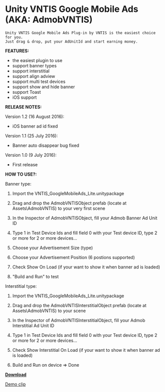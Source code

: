 Unity VNTIS Google Mobile Ads (AKA: AdmobVNTIS)
===============================================



    Unity VNTIS Google Mobile Ads Plug-in by VNTIS is the easiest choice for you. 
    Just drag & drop, put your AdUnitId and start earning money.

**FEATURES:**
* the easiest plugin to use
* support banner types
* support interstitial
* support align adview
* support multi test devices
* support show and hide banner
* support Toast
* iOS support

**RELEASE NOTES:**

Version 1.2 (16 August 2016):

* iOS banner ad id fixed

Version 1.1 (25 July 2016):

* Banner auto disappear bug fixed

Version 1.0 (9 July 2016):

* First release

**HOW TO USE?:**

Banner type:

1. Import the VNTIS_GoogleMobileAds_Lite.unitypackage

2. Drag and drop the AdmobVNTISObject prefab (locate at Assets\AdmobVNTIS\) to your very first scene

3. In the Inspector of AdmobVNTISObject, fill your Admob Banner Ad Unit ID

4. Type 1 in Test Device Ids and fill field 0 with your Test device ID, type 2 or more for 2 or more devices...

5. Choose your Advertisement Size (type)

6. Choose your Advertisement Position (6 postions supported)

7. Check Show On Load (if your want to show it when banner ad is loaded)

8. "Build and Run" to test

Interstitial type:

1. Import the VNTIS_GoogleMobileAds_Lite.unitypackage

2. Drag and drop the AdmobVNTISInterstitialObject prefab (locate at Assets\AdmobVNTIS\) to your scene

3. In the Inspector of AdmobVNTISInterstitialObject, fill your Admob Interstitial Ad Unit ID

4. Type 1 in Test Device Ids and fill field 0 with your Test device ID, type 2 or more for 2 or more devices...

5. Check Show Interstitial On Load (if your want to show it when banner ad is loaded)

6. Build and Run on device => Done

[**Download**](https://github.com/TaQuangTien/unity-vntis-google-mobile-ads/current-build)

[Demo clip](https://www.youtube.com/watch?v=SwYnePRv7uk)
